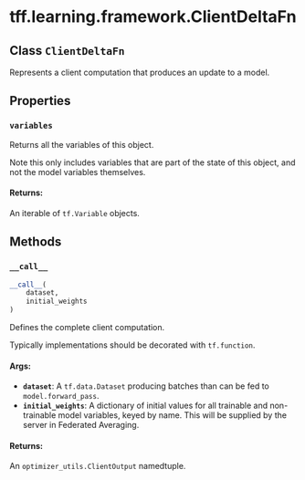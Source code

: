<div itemscope itemtype="http://developers.google.com/ReferenceObject">
<meta itemprop="name" content="tff.learning.framework.ClientDeltaFn" />
<meta itemprop="path" content="Stable" />
<meta itemprop="property" content="variables"/>
<meta itemprop="property" content="__call__"/>
</div>

# tff.learning.framework.ClientDeltaFn

## Class `ClientDeltaFn`



Represents a client computation that produces an update to a model.

## Properties

<h3 id="variables"><code>variables</code></h3>

Returns all the variables of this object.

Note this only includes variables that are part of the state of this object,
and not the model variables themselves.

#### Returns:

An iterable of `tf.Variable` objects.



## Methods

<h3 id="__call__"><code>__call__</code></h3>

``` python
__call__(
    dataset,
    initial_weights
)
```

Defines the complete client computation.

Typically implementations should be decorated with `tf.function`.

#### Args:

* <b>`dataset`</b>: A `tf.data.Dataset` producing batches than can be fed to
    `model.forward_pass`.
* <b>`initial_weights`</b>: A dictionary of initial values for all trainable and
    non-trainable model variables, keyed by name. This will be supplied
    by the server in Federated Averaging.


#### Returns:

An `optimizer_utils.ClientOutput` namedtuple.



